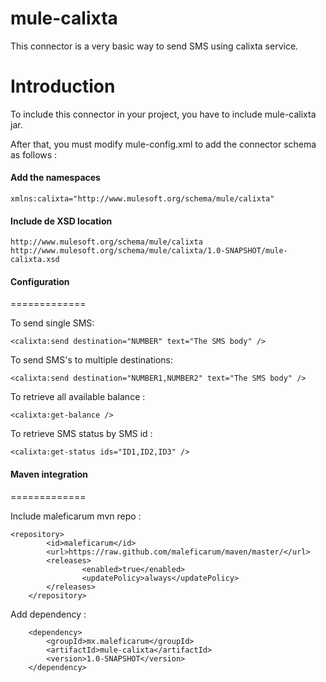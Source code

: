 mule-calixta
=============

This connector is a very basic way to send SMS using calixta service.

Introduction
============

To include this connector in your project, you have to include mule-calixta jar.

After that, you must modify mule-config.xml to add the connector schema as follows :

#### Add the namespaces
	xmlns:calixta="http://www.mulesoft.org/schema/mule/calixta"

#### Include de XSD location
	http://www.mulesoft.org/schema/mule/calixta http://www.mulesoft.org/schema/mule/calixta/1.0-SNAPSHOT/mule-calixta.xsd

#### Configuration
=============

To send single SMS:

	<calixta:send destination="NUMBER" text="The SMS body" />

To send SMS's to multiple destinations:

	<calixta:send destination="NUMBER1,NUMBER2" text="The SMS body" />

To retrieve all available balance :

	<calixta:get-balance />

To retrieve SMS status by SMS id :

	<calixta:get-status ids="ID1,ID2,ID3" />

#### Maven integration
=============

Include maleficarum mvn repo :

	<repository>
        	<id>maleficarum</id>
        	<url>https://raw.github.com/maleficarum/maven/master/</url>
       		<releases>
            		<enabled>true</enabled>
            		<updatePolicy>always</updatePolicy>
        	</releases>
    	</repository>

Add dependency :

        <dependency>
            <groupId>mx.maleficarum</groupId>
            <artifactId>mule-calixta</artifactId>
            <version>1.0-SNAPSHOT</version>
        </dependency>
